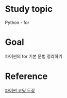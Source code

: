 # Study topic
  
Python - for  
  
# Goal
  
파이썬의 for 기본 문법 정리하기  
  
# Reference
  
<a href = "https://dojang.io/course/view.php?id=7">파이썬 코딩 도장</a>
